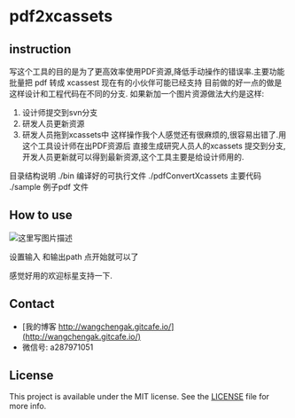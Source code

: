 # pdf2xcassets
## instruction
写这个工具的目的是为了更高效率使用PDF资源,降低手动操作的错误率.主要功能 批量把 pdf 转成 xcassest
现在有的小伙伴可能已经支持 目前做的好一点的做是这样设计和工程代码在不同的分支.
如果新加一个图片资源做法大约是这样:
 1. 设计师提交到svn分支
 2. 研发人员更新资源
 3. 研发人员拖到xcassets中
这样操作我个人感觉还有很麻烦的,很容易出错了.用这个工具设计师在出PDF资源后 直接生成研究人员人的xcassets 提交到分支,开发人员更新就可以得到最新资源,这个工具主要是给设计师用的.

目录结构说明
./bin 编译好的可执行文件
./pdfConvertXcassets 主要代码
./sample 例子pdf 文件

## How to use
![这里写图片描述](http://img.blog.csdn.net/20160320120843970)

设置输入 和输出path 点开始就可以了

感觉好用的欢迎标星支持一下.



## Contact

- [我的博客 http://wangchengak.gitcafe.io/](http://wangchengak.gitcafe.io/)
- 微信号: a287971051

## License

This project is available under the MIT license. See the [LICENSE](LICENSE) file for more info.


